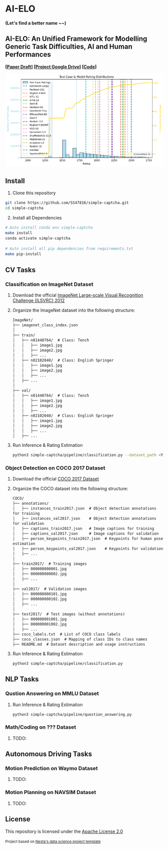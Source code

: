 # AI-ELO

<!-- **[[Paper](https://arxiv.org/abs/2309.14685)] [[Project Page](https://ss47816.github.io/DriveSceneGen/)] [[Code](https://github.com/SS47816/DriveSceneGen)]** -->

#### (Let's find a better name ~~)

## AI-ELO: An Unified Framework for Modelling Generic Task Difficulties, AI and Human Performances

**[[Paper Draft](https://drive.google.com/file/d/1W6GFEvtZCEyVzD9KfY3M6Rr7Dtgxy_Ff/view?usp=sharing)] [[Project Google Drive](https://drive.google.com/drive/folders/1gNlDmO09IeKzWnpS1v2s0EK806-afbAD?usp=sharing)] [[Code](https://github.com/SS47816/simple-captcha)]**

![Alt text](media/Glicko_dist_1.png)

<!-- _Shuo Sun<sup>†</sup>, Zekai Gu<sup>†</sup>, Tianchen Sun<sup>†</sup>, Jiawei Sun, Chengran Yuan, Yuhang Han, Dongen Li, and Marcelo H. Ang Jr._ -->

<!-- _Advanced Robotics Centre, National University of Singapore_ -->

<!-- _<sup>†</sup>Indicates Equal Contribution_ -->

<!-- ## Abstract

> Realistic and diverse traffic scenarios in large quantities are crucial for the development and validation of autonomous driving systems. However, owing to numerous difficulties in the data collection process and the reliance on intensive annotations, real-world datasets lack sufficient quantity and diversity to support the increasing demand for data. This work introduces DriveSceneGen, a data-driven driving scenario generation method that learns from the real-world driving dataset and generates entire dynamic driving scenarios from scratch. Experimental results on 5k generated scenarios highlight that DriveSceneGen is able to generate novel driving scenarios that align with real-world data distributions with high fidelity and diversity. To the best of our knowledge, DriveSceneGen is the first method that generates novel driving scenarios involving both static map elements and dynamic traffic participants from scratch. Extensive experiments demonstrate that our two-stage method outperforms existing state-of-the-art map generation methods and trajectory simulation methods on their respective tasks. -->

## Install

1. Clone this repository

```bash
git clone https://github.com/SS47816/simple-captcha.git
cd simple-captcha
```

2. Install all Dependencies

```bash
# Auto install conda env simple-captcha
make install
conda activate simple-captcha

# Auto install all pip dependencies from requirements.txt
make pip-install
```

## CV Tasks

### Classification on ImageNet Dataset

1. Download the official [ImageNet Large-scale Visual Recognition Challenge (ILSVRC) 2012](https://www.image-net.org/download-images.php)

2. Organize the ImageNet dataset into the following structure:

   ```
   ImageNet/
   ├── imagenet_class_index.json
   │
   ├── train/
   │   ├── n01440764/  # Class: Tench
   │   │   ├── image1.jpg
   │   │   ├── image2.jpg
   │   │   ├── ...
   │   ├── n02102040/  # Class: English Springer
   │   │   ├── image1.jpg
   │   │   ├── image2.jpg
   │   │   ├── ...
   │   ├── ...
   │
   ├── val/
   │   ├── n01440764/  # Class: Tench
   │   │   ├── image1.jpg
   │   │   ├── image2.jpg
   │   │   ├── ...
   │   ├── n02102040/  # Class: English Springer
   │   │   ├── image1.jpg
   │   │   ├── image2.jpg
   │   │   ├── ...
   │   ├── ...
   ```

3. Run Inference & Rating Estimation

   ```bash
   python3 simple-captcha/pipeline/classification.py --dataset_path <YOUR_IMAGENET_LOCATION>
   ```

### Object Detection on COCO 2017 Dataset

1. Download the official [COCO 2017 Dataset](https://cocodataset.org/#download)

2. Organize the COCO dataset into the following structure:

   ```
   COCO/
   ├── annotations/
   │   ├── instances_train2017.json  # Object detection annotations for training
   │   ├── instances_val2017.json    # Object detection annotations for validation
   │   ├── captions_train2017.json   # Image captions for training
   │   ├── captions_val2017.json     # Image captions for validation
   │   ├── person_keypoints_train2017.json  # Keypoints for human pose estimation
   │   ├── person_keypoints_val2017.json    # Keypoints for validation
   │   ├── ...
   │
   ├── train2017/  # Training images
   │   ├── 000000000001.jpg
   │   ├── 000000000002.jpg
   │   ├── ...
   │
   ├── val2017/  # Validation images
   │   ├── 000000000101.jpg
   │   ├── 000000000102.jpg
   │   ├── ...
   │
   ├── test2017/  # Test images (without annotations)
   │   ├── 000000001001.jpg
   │   ├── 000000001002.jpg
   │   ├── ...
   ├── coco_labels.txt  # List of COCO class labels
   ├── coco_classes.json  # Mapping of class IDs to class names
   ├── README.md  # Dataset description and usage instructions
   ```

3. Run Inference & Rating Estimation

   ```bash
   python3 simple-captcha/pipeline/classification.py
   ```

## NLP Tasks

### Qustion Answering on MMLU Dataset

1. Run Inference & Rating Estimation

   ```bash
   python3 simple-captcha/pipeline/question_answering.py
   ```

### Math/Coding on ??? Dataset

1. TODO:

## Autonomous Driving Tasks

### Motion Prediction on Waymo Dataset

1. TODO:

### Motion Planning on NAVSIM Dataset

1. TODO:

<!-- ## BibTeX

If you find our work interesting, please consider citing our paper:

    @misc{sun2023drivescenegen,
        title={DriveSceneGen: Generating Diverse and Realistic Driving Scenarios from Scratch},
        author={Shuo Sun and Zekai Gu and Tianchen Sun and Jiawei Sun and Chengran Yuan and Yuhang Han and Dongen Li and Marcelo H. Ang Jr au2},
        year={2023},
        eprint={2309.14685},
        archivePrefix={arXiv},
        primaryClass={cs.RO}
    } -->

## License

This repository is licensed under the [Apache License 2.0](https://github.com/SS47816/DriveSceneGen/blob/main/LICENSE)

<small><p>Project based on <a target="_blank" href="https://github.com/nestauk/ds-cookiecutter">Nesta's data science project template</a>
